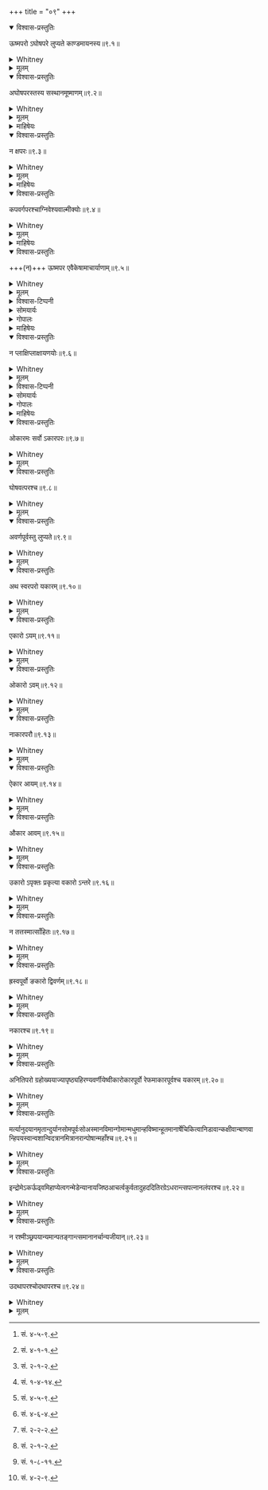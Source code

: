 +++
title = "०९"
+++
<details open><summary>विश्वास-प्रस्तुतिः</summary>

ऊष्मपरो ऽघोषपरे लुप्यते काण्डमायनस्य॥९.१॥
</details>

<details><summary>Whitney</summary>

visarjanīya, when followed by a spirant which has a surd letter after it, is dropped, according to kāṇḍamāyana.  
</details>

<details><summary>मूलम्</summary>

ऊष्मपरो ऽघोषपरे लुप्यते काण्डमायनस्य॥९.१॥
</details>

<details open><summary>विश्वास-प्रस्तुतिः</summary>

अघोषपरस्तस्य सस्थानमूष्माणम्॥९.२॥
</details>

<details><summary>Whitney</summary>

Followed by a surd letter, it becomes the spirant of like position with that letter.  
</details>

<details><summary>मूलम्</summary>

अघोषपरस्तस्य सस्थानमूष्माणम्॥९.२॥
</details>

<details><summary>माहिषेयः</summary>

अघोष-परो विसर्जनीयः,  
तस्य अघोषस्य सस्थानम् ऊष्माणम् आपद्यते ।

> यथा—“यः कामयेत” (सं. २—१—२) । “अग्निश् च मे” (सं. ४—७—६) । “उलूकः शशस्ते” (सं. ५—५—१८) । “अभिस् ते तेजः” (सं. १—१—१०) । “यः पाप्मना गृहीतः स्यात्” (सं. २—१—३) ॥
</details>


<details open><summary>विश्वास-प्रस्तुतिः</summary>

न क्षपरः॥९.३॥
</details>

<details><summary>Whitney</summary>

But not when followed by kṣ.  
</details>

<details><summary>मूलम्</summary>

न क्षपरः॥९.३॥
</details>

<details><summary>माहिषेयः</summary>

न खलु क्ष-परो विसर्जनीयः सस्थानम् ऊष्माणम् आपद्यते ।

> यथा—“घनाघनः क्षोभणश् चर्षणीनाम्” (सं. ४—६—४) । “उभयतः क्ष्णोर् अर्वती तम्” (सं. ५—१—१) ॥
</details>


<details open><summary>विश्वास-प्रस्तुतिः</summary>

कपवर्गपरश्चाग्निवेश्यवाल्मीक्योः॥९.४॥
</details>

<details><summary>Whitney</summary>

Nor, according to āgniveśya and vālmīki, when followed by a guttural or a labial mute.  
</details>

<details><summary>मूलम्</summary>

कपवर्गपरश्चाग्निवेश्यवाल्मीक्योः॥९.४॥
</details>

<details><summary>माहिषेयः</summary>

आग्निवेश्य-वाल्मीक्योः शाखिनोः आचार्ययोः कवर्ग-परश् च पवर्ग-परश् च विसर्जनीयः सस्थानम् ऊष्माणं नापद्यते । नेति चकारो ज्ञापयति ।

> यथा—“यः कामयेत” (सं. २—१—२) । “अग्निः पशुर् आसीत्” (सं. ५—७—२६) ॥
</details>


<details open><summary>विश्वास-प्रस्तुतिः</summary>

+++(न)+++ ऊष्मपर एवैकेषामाचार्याणाम्॥९.५॥
</details>

<details><summary>Whitney</summary>

According to some authorities, not when followed by a spirant, and only then.  
</details>

<details><summary>मूलम्</summary>

ऊष्मपर एवैकेषामाचार्याणाम्॥९.५॥
</details>

<details><summary>विश्वास-टिप्पनी</summary>

नकारः ५-तमे ऽनुवर्तेत (अन्यथा तपरस्यापि सकारादेशनिषेधापत्तेः)।  
नात्र माहिषेयव्याख्या साध्वी।  
इदं पाणिन्य्-उक्तेन सङ्गच्छते। 
</details>


<details><summary>सोमयार्यः</summary>

एकेषाम् आचार्याणां मते ऊष्म-पर एव विसर्जनीयः पूर्व-विधिं न भजते । यथा—‘आशुः शिशानः’[^260_3] । एव-कारेण किं ? ‘मनस् तत्वाय’[^260_7] । ‘यः कामयेत’[^260_15] ॥ ५ ॥

[^260_3]: सं. ४-५-९.
[^260_7]: सं. ४-१-१.
[^260_15]: सं. २-१-२.
</details>

<details><summary>गोपालः</summary>

केषां चिद् आचार्याणां मते ऊष्मस्व् एव परतो विसर्जनीयस् तन्तम् ऊष्माणं याति । तेन ‘पवश् छन्दः’[^260_8], ‘शुनं नः फालाः’[^260_9], ‘अनपगाः कुरते’[^260_10] इत्य् आदौ ऊष्मादेशो न भवति ॥ ५ ॥

[^260_8]: सं. १-४-१४.
[^260_9]: सं. ४-५-९.
[^260_10]: सं. ४-६-४.
</details>


<details><summary>माहिषेयः</summary>

ऊष्म-पर एव विसर्जनीयः सस्थानम् ऊष्माणम् आपद्यते ।

> यथा—“सिंधोः शिशुमारः” (सं. ५—५—११) । “यस्यैवं विदुषः षोडशी” (सं. ६—६—११) ॥
</details>


<details open><summary>विश्वास-प्रस्तुतिः</summary>

न प्लाक्षिप्लाक्षायणयोः॥९.६॥
</details>

<details><summary>Whitney</summary>

Not according to plākṣi and plākṣāyaṇa.  
</details>

<details><summary>मूलम्</summary>

न प्लाक्षिप्लाक्षायणयोः॥९.६॥
</details>

<details><summary>विश्वास-टिप्पनी</summary>

इदं तावत् पूर्वतन-सूत्रस्यैव निषेध-विशेषस्य प्रत्याख्यानम्।  
तेन प्लाक्षिप्लाक्षायणयोर् मतय् ऊष्मपरस्यापि विसर्जनीयस्य तत्-सस्थानिता। 

गोपाल-सोमयार्याभ्यां सूत्रत्रयम् अनिष्टम् इति यद् उक्तम्,  
यच् चासाधु क्वचिद् व्याख्यातम्,  
तत् तेषाम् इहावज्ञां हि द्योतयति।  
इमे पक्षा अपि साधु ज्ञेयाः।  
अन्तिमश् च पक्ष उत्तमः। 
</details>


<details><summary>सोमयार्यः</summary>

कवर्गपवर्गाभ्याम् ऊष्मपरश् च विसर्जनीयः  
प्लाक्षिप्लाक्षायणयोः शाखिनोः पक्षे  
न खलु पूर्वविधिं भजते ।  
यथा—  

> यः कामयेत[^261_11] । यः पाप्मना[^261_12] । ‘आशुः शिशानः’[^261_13] । 

एकम्पर इति किं ? ‘मनसस् पताय’[^261_14] 
कवर्गदिसूत्रत्रयम् अनिष्टम् ॥ ६ ॥ [[P261]]

[^261_11]: सं. २-२-२.
[^261_12]: सं. २-१-२.
[^261_13]: सं. १-८-११.
[^261_14]: सं. ४-२-९.
</details>


<details><summary>गोपालः</summary>

प्लाक्षि-प्लाक्षायणयोर् मते ऊष्म-परो विसर्जनीय ऊष्माणं न याति । किन्तु प्रथम-द्वितीय-पर एव । नेदं सूत्र-त्रयम् इष्टम् ॥ ६ ॥
</details>


<details><summary>माहिषेयः</summary>

नेति प्रतिषेधः । प्लाक्षि-प्लाक्षायणयोर् आचार्ययोः कवर्ग-परश् च ऊष्म-परो विसर्जनीयः न खलु सस्थानम् ऊष्माणम् आपद्यते ।

> यथा—“यः कामयेत” (सं. २—१—२) । “अग्निः पशुर् आसीत्” (सं. ५—७—२६) । “आशुः शिशानो वृषभः” (सं. ४—६—४) । “यः सोमं वमिति” (सं. २—३—२) । “कृकलासः शकुनिः पिप्पका” (सं. ५—५—१०) ॥ •
</details>


<details open><summary>विश्वास-प्रस्तुतिः</summary>

ओकारमः सर्वो ऽकारपरः॥९.७॥
</details>

<details><summary>Whitney</summary>

aḥ, the whole of it, when followed by a, becomes o.  
</details>

<details><summary>मूलम्</summary>

ओकारमः सर्वो ऽकारपरः॥९.७॥
</details>

<details open><summary>विश्वास-प्रस्तुतिः</summary>

घोषवत्परश्च॥९.८॥
</details>

<details><summary>Whitney</summary>

Also when followed by a sonant consonant.  
</details>

<details><summary>मूलम्</summary>

घोषवत्परश्च॥९.८॥
</details>

<details open><summary>विश्वास-प्रस्तुतिः</summary>

अवर्णपूर्वस्तु लुप्यते॥९.९॥
</details>

<details><summary>Whitney</summary>

But visarjanīya, when preceded by an a-vowel, is omitted.  
</details>

<details><summary>मूलम्</summary>

अवर्णपूर्वस्तु लुप्यते॥९.९॥
</details>

<details open><summary>विश्वास-प्रस्तुतिः</summary>

अथ स्वरपरो यकारम्॥९.१०॥
</details>

<details><summary>Whitney</summary>

When followed by a vowel, it becomes y.  
</details>

<details><summary>मूलम्</summary>

अथ स्वरपरो यकारम्॥९.१०॥
</details>

<details open><summary>विश्वास-प्रस्तुतिः</summary>

एकारो ऽयम्॥९.११॥
</details>

<details><summary>Whitney</summary>

e, before a vowel, becomes ay.  
</details>

<details><summary>मूलम्</summary>

एकारो ऽयम्॥९.११॥
</details>

<details open><summary>विश्वास-प्रस्तुतिः</summary>

ओकारो ऽवम्॥९.१२॥
</details>

<details><summary>Whitney</summary>

o becomes av.  
</details>

<details><summary>मूलम्</summary>

ओकारो ऽवम्॥९.१२॥
</details>

<details open><summary>विश्वास-प्रस्तुतिः</summary>

नाकारपरौ॥९.१३॥
</details>

<details><summary>Whitney</summary>

But not, in either case, when followed by a.  
</details>

<details><summary>मूलम्</summary>

नाकारपरौ॥९.१३॥
</details>

<details open><summary>विश्वास-प्रस्तुतिः</summary>

ऐकार आयम्॥९.१४॥
</details>

<details><summary>Whitney</summary>

ai becomes āy.  
</details>

<details><summary>मूलम्</summary>

ऐकार आयम्॥९.१४॥
</details>

<details open><summary>विश्वास-प्रस्तुतिः</summary>

औकार आवम्॥९.१५॥
</details>

<details><summary>Whitney</summary>

au becomes āv.  
</details>

<details><summary>मूलम्</summary>

औकार आवम्॥९.१५॥
</details>

<details open><summary>विश्वास-प्रस्तुतिः</summary>

उकारो ऽपृक्तः प्रकृत्या वकारो ऽन्तरे॥९.१६॥
</details>

<details><summary>Whitney</summary>

An u, uncombined with a consonant, remains unchanged, and v is inserted between it and the following vowel.  
</details>

<details><summary>मूलम्</summary>

उकारो ऽपृक्तः प्रकृत्या वकारो ऽन्तरे॥९.१६॥
</details>

<details open><summary>विश्वास-प्रस्तुतिः</summary>

न तत्तस्मात्साँहितः॥९.१७॥
</details>

<details><summary>Whitney</summary>

But not in sam̐hitā-text, after tat and tasmāt.  
</details>

<details><summary>मूलम्</summary>

न तत्तस्मात्साँहितः॥९.१७॥
</details>

<details open><summary>विश्वास-प्रस्तुतिः</summary>

ह्रस्वपूर्वो ङकारो द्विवर्णम्॥९.१८॥
</details>

<details><summary>Whitney</summary>

A ṅ, when preceded by a short vowel, is doubled.  
</details>

<details><summary>मूलम्</summary>

ह्रस्वपूर्वो ङकारो द्विवर्णम्॥९.१८॥
</details>

<details open><summary>विश्वास-प्रस्तुतिः</summary>

नकारश्च॥९.१९॥
</details>

<details><summary>Whitney</summary>

As does also a n.  
</details>

<details><summary>मूलम्</summary>

नकारश्च॥९.१९॥
</details>

<details open><summary>विश्वास-प्रस्तुतिः</summary>

अनितिपरो ग्रहोख्ययाज्यापृष्ठ्यहिरण्यवर्णीयेष्वीकारोकारपूर्वो रेफमाकारपूर्वश्च यकारम्॥९.२०॥
</details>

<details><summary>Whitney</summary>

In graha, ukhya, yājyā, pṛṣṭhya, and hiraṇyavarṇīya passages, a n preceded by ī or ū becomes r, preceded by ā becomes y, except before iti.  
</details>

<details><summary>मूलम्</summary>

अनितिपरो ग्रहोख्ययाज्यापृष्ठ्यहिरण्यवर्णीयेष्वीकारोकारपूर्वो रेफमाकारपूर्वश्च यकारम्॥९.२०॥
</details>

<details open><summary>विश्वास-प्रस्तुतिः</summary>

मर्त्यानुदयानमृतान्दुर्यानसोमपूर्वःसोअस्मानविमान्गोमान्मधुमान्हविष्मान्हूतमानार्षेचिकित्वानिडावान्कक्षीवान्बाणवान्हिपयस्वान्वशान्विदत्रानमित्रानरान्पोषान्महाँश्च॥९.२१॥
</details>

<details><summary>Whitney</summary>

Also in the words martyān, ud ayān, amṛtān, duryān not preceded by soma, so asmān, avimān, gomān, madhumān, haviṣmān, hūtamān before any vowel belonging to the text, cikitvān, iḍāvān, kakṣīvān, bāṇavān, hi payasvān, vaśān, vidatrān, amitrān, arān, poṣān, and mahān.  
</details>

<details><summary>मूलम्</summary>

मर्त्यानुदयानमृतान्दुर्यानसोमपूर्वःसोअस्मानविमान्गोमान्मधुमान्हविष्मान्हूतमानार्षेचिकित्वानिडावान्कक्षीवान्बाणवान्हिपयस्वान्वशान्विदत्रानमित्रानरान्पोषान्महाँश्च॥९.२१॥
</details>

<details open><summary>विश्वास-प्रस्तुतिः</summary>

इन्द्रोमेऽकर्ऊढ्वमिहाप्येत्वगन्मेडेन्यानायजिष्ठआचर्त्वकुर्वतादुहददितिरग्रेऽधरान्त्सपत्नानलंपरश्च॥९.२२॥
</details>

<details><summary>Whitney</summary>

Also a n followed by indro me, akaḥ, ūḍhvam, ihā, apy etu, aganma, īḍenyān, āyajiṣṭhaḥ, ā ca, ṛtu, akurvata, aduhat, aditiḥ, agre, adharānt sapatnān, and alam.  
</details>

<details><summary>मूलम्</summary>

इन्द्रोमेऽकर्ऊढ्वमिहाप्येत्वगन्मेडेन्यानायजिष्ठआचर्त्वकुर्वतादुहददितिरग्रेऽधरान्त्सपत्नानलंपरश्च॥९.२२॥
</details>

<details open><summary>विश्वास-प्रस्तुतिः</summary>

न रश्मीञ्छ्रपयान्यमान्पतङ्गान्त्समानानर्चान्यजीयान्॥९.२३॥
</details>

<details><summary>Whitney</summary>

The n of raśmīn, śrapayān, yamān, pataṅgān, samānān, arcān, yajīyān remains unchanged.  
</details>

<details><summary>मूलम्</summary>

न रश्मीञ्छ्रपयान्यमान्पतङ्गान्त्समानानर्चान्यजीयान्॥९.२३॥
</details>

<details open><summary>विश्वास-प्रस्तुतिः</summary>

उदथापरश्चोदथापरश्च॥९.२४॥
</details>

<details><summary>Whitney</summary>

Nor a n followed by ut or atha.  
</details>

<details><summary>मूलम्</summary>

उदथापरश्चोदथापरश्च॥९.२४॥
</details>
